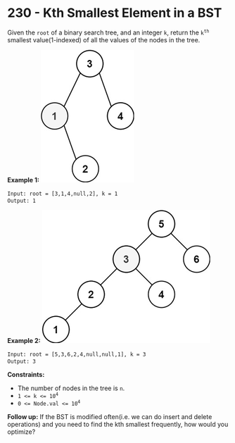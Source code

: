 # 230 - Kth Smallest Element in a BST
Given the `root` of a binary search tree, and an integer `k`, return the <code>k<sup>th</sup></code> smallest value(1-indexed) of all the values of the nodes in the tree.

**Example 1:**
![ex1](./assets/kthtree1.jpg)
```
Input: root = [3,1,4,null,2], k = 1
Output: 1
```

**Example 2:**
![ex2](./assets/kthtree2.jpg)
```
Input: root = [5,3,6,2,4,null,null,1], k = 3
Output: 3
```

**Constraints:**
- The number of nodes in the tree is `n`.
- <code>1 <= k <= 10<sup>4</sup></code>
- <code>0 <= Node.val <= 10<sup>4</sup></code>

**Follow up:** If the BST is modified often(i.e. we can do insert and delete operations) and you need to find the kth smallest frequently, how would you optimize?
